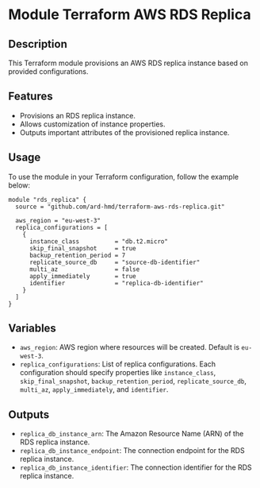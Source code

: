 # Module Terraform AWS RDS Replica

## Description

This Terraform module provisions an AWS RDS replica instance based on provided configurations.

## Features

- Provisions an RDS replica instance.
- Allows customization of instance properties.
- Outputs important attributes of the provisioned replica instance.

## Usage

To use the module in your Terraform configuration, follow the example below:

```hcl
module "rds_replica" {
  source = "github.com/ard-hmd/terraform-aws-rds-replica.git"

  aws_region = "eu-west-3"
  replica_configurations = [
    {
      instance_class          = "db.t2.micro"
      skip_final_snapshot     = true
      backup_retention_period = 7
      replicate_source_db     = "source-db-identifier"
      multi_az                = false
      apply_immediately       = true
      identifier              = "replica-db-identifier"
    }
  ]
}
```

## Variables

- `aws_region`: AWS region where resources will be created. Default is `eu-west-3`.
- `replica_configurations`: List of replica configurations. Each configuration should specify properties like `instance_class`, `skip_final_snapshot`, `backup_retention_period`, `replicate_source_db`, `multi_az`, `apply_immediately`, and `identifier`.

## Outputs

- `replica_db_instance_arn`: The Amazon Resource Name (ARN) of the RDS replica instance.
- `replica_db_instance_endpoint`: The connection endpoint for the RDS replica instance.
- `replica_db_instance_identifier`: The connection identifier for the RDS replica instance.
